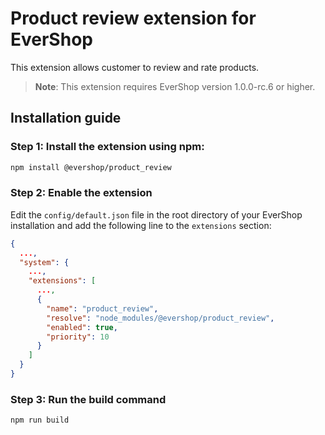 # Product review extension for EverShop

This extension allows customer to review and rate products.

> **Note**: This extension requires EverShop version 1.0.0-rc.6 or higher.

## Installation guide

### Step 1: Install the extension using npm:

```bash
npm install @evershop/product_review

```

### Step 2: Enable the extension

Edit the `config/default.json` file in the root directory of your EverShop installation and add the following line to the `extensions` section:

```json
{
  ...,
  "system": {
    ...,
    "extensions": [
      ...,
      {
        "name": "product_review",
        "resolve": "node_modules/@evershop/product_review",
        "enabled": true,
        "priority": 10
      }
    ]
  }
}
```

### Step 3: Run the build command

```bash
npm run build
```